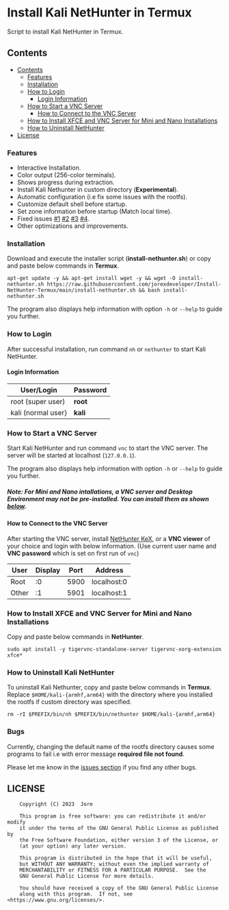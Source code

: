 # Install Kali NetHunter in Termux

Script to install Kali NetHunter in Termux.

## Contents

- [Contents](#contents)
  - [Features](#features)
  - [Installation](#installation)
  - [How to Login](#how-to-login)
    - [Login Information](#login-information)
  - [How to Start a VNC Server](#how-to-start-a-vnc-server)
    - [How to Connect to the VNC Server](#how-to-connect-to-the-vnc-server)
  - [How to Install XFCE and VNC Server for Mini and Nano Installations](#how-to-install-xfce-and-vnc-server-for-mini-and-nano-installations)
  - [How to Uninstall NetHunter](#how-to-uninstall-nethunter)
- [License](#license)

### Features

 - Interactive Installation.
 - Color output (256-color terminals).
 - Shows progress during extraction.
 - Install Kali Nethunter in custom directory (**Experimental**).
 - Automatic configuration (i.e fix some issues with the rootfs).
 - Customize default shell before startup.
 - Set zone information before startup (Match local time).
 - Fixed issues [#1][i1] [#2][i2] [#3][i3] [#4][i4].
 - Other optimizations and improvements.

### Installation

Download and execute the installer script (**install-nethunter.sh**) or copy and paste below commands in **Termux**.

```
apt-get update -y && apt-get install wget -y && wget -O install-nethunter.sh https://raw.githubusercontent.com/jorexdeveloper/Install-NetHunter-Termux/main/install-nethunter.sh && bash install-nethunter.sh
```

The program also displays help information with option `-h` or `--help` to guide you further.

### How to Login

After successful installation, run command `nh` or `nethunter` to start Kali NetHunter.

#### Login Information

| User/Login         | Password |
|--------------------|----------|
| root (super user)  | **root** |
| kali (normal user} | **kali** |

### How to Start a VNC Server

Start Kali NetHunter and run command `vnc` to start the VNC server. The server will be started at localhost (`127.0.0.1`).

The program also displays help information with option `-h` or `--help` to guide you further.

##### Note: For **Mini** and **Nano** intallations, a **VNC server** and **Desktop Environment** may not be pre-installed. You can install them as shown [below](#install-xfce-and-vnc-server-for-mini-and-nano-installations).

#### How to Connect to the VNC Server

After starting the VNC server, install [NetHunter KeX](https://store.nethunter.com/en/packages/com.offsec.nethunter.kex/), or a **VNC viewer** of your choice and login with below information. (Use current user name and **VNC password** which is set on first run of `vnc`)

| User  | Display  | Port | Address     |
|-------|----------|------|-------------|
| Root  | :0       | 5900 | localhost:0 |
| Other | :1       | 5901 | localhost:1 |

### How to Install XFCE and VNC Server for Mini and Nano Installations

Copy and paste below commands in **NetHunter**.

```
sudo apt install -y tigervnc-standalone-server tigervnc-xorg-extension xfce*
```

### How to Uninstall Kali NetHunter

To uninstall Kali Nethunter, copy and paste below commands in **Termux**. Replace `$HOME/kali-{armhf,arm64}` with the directory where you installed the rootfs if custom directory was specified.

```
rm -rI $PREFIX/bin/nh $PREFIX/bin/nethunter $HOME/kali-{armhf,arm64}
```

### Bugs

Currently, changing the default name of the rootfs directory causes some programs to fail i.e with error message **required file not found**.

Please let me know in the [issues section][i0] if you find any other bugs.

## LICENSE

```
    Copyright (C) 2023  Jore

    This program is free software: you can redistribute it and/or modify
    it under the terms of the GNU General Public License as published by
    the Free Software Foundation, either version 3 of the License, or
    (at your option) any later version.

    This program is distributed in the hope that it will be useful,
    but WITHOUT ANY WARRANTY; without even the implied warranty of
    MERCHANTABILITY or FITNESS FOR A PARTICULAR PURPOSE.  See the
    GNU General Public License for more details.

    You should have received a copy of the GNU General Public License
    along with this program.  If not, see <https://www.gnu.org/licenses/>.
```


[i0]: https://github.com/jorexdeveloper/Install-NetHunter-Termux/issues
[i1]: https://github.com/jorexdeveloper/Install-NetHunter-Termux/issues/1
[i2]: https://github.com/jorexdeveloper/Install-NetHunter-Termux/issues/2
[i3]: https://github.com/jorexdeveloper/Install-NetHunter-Termux/issues/3
[i4]: https://github.com/jorexdeveloper/Install-NetHunter-Termux/issues/4
